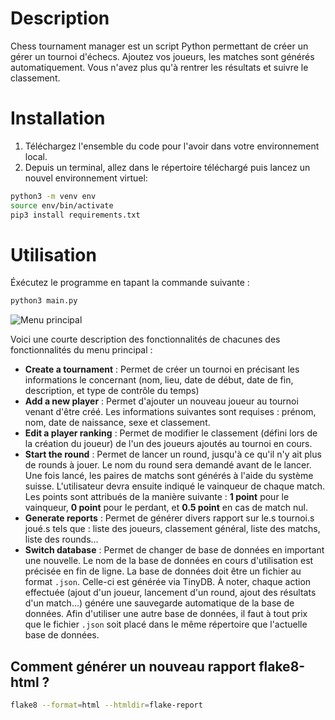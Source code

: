 # Description

Chess tournament manager est un script Python permettant de créer un gérer un tournoi d'échecs. Ajoutez vos joueurs, les matches sont générés automatiquement. Vous n'avez plus qu'à rentrer les résultats et suivre le classement.

# Installation

1. Téléchargez l'ensemble du code pour l'avoir dans votre environnement local.
2. Depuis un terminal, allez dans le répertoire téléchargé puis lancez un nouvel environnement virtuel:

```bash
python3 -m venv env
source env/bin/activate
pip3 install requirements.txt
```

# Utilisation

Éxécutez le programme en tapant la commande suivante :

```bash
python3 main.py
```

![Menu principal](https://i.ibb.co/r7w0B3H/chess1.png)

Voici une courte description des fonctionnalités de chacunes des fonctionnalités du menu principal :

- **Create a tournament** : Permet de créer un tournoi en précisant les informations le concernant (nom, lieu, date de début, date de fin, description, et type de contrôle du temps)
- **Add a new player** : Permet d'ajouter un nouveau joueur au tournoi venant d'être créé. Les informations suivantes sont requises : prénom, nom, date de naissance, sexe et classement.
- **Edit a player ranking** : Permet de modifier le classement (défini lors de la création du joueur) de l'un des joueurs ajoutés au tournoi en cours.
- **Start the round** : Permet de lancer un round, jusqu'à ce qu'il n'y ait plus de rounds à jouer. Le nom du round sera demandé avant de le lancer. Une fois lancé, les paires de matchs sont générés à l'aide du système suisse.
  L'utilisateur devra ensuite indiqué le vainqueur de chaque match. Les points sont attribués de la manière suivante : **1 point** pour le vainqueur, **0 point** pour le perdant, et **0.5 point** en cas de match nul.
- **Generate reports** : Permet de générer divers rapport sur le.s tournoi.s joué.s tels que : liste des joueurs, classement général, liste des matchs, liste des rounds...
- **Switch database** : Permet de changer de base de données en important une nouvelle. Le nom de la base de données en cours d'utilisation est précisée en fin de ligne.
  La base de données doit être un fichier au format `.json`. Celle-ci est générée via TinyDB.
  À noter, chaque action effectuée (ajout d'un joueur, lancement d'un round, ajout des résultats d'un match...) génére une sauvegarde automatique de la base de données.
  Afin d'utiliser une autre base de données, il faut à tout prix que le fichier `.json` soit placé dans le même répertoire que l'actuelle base de données.

## Comment générer un nouveau rapport flake8-html ?

```bash
flake8 --format=html --htmldir=flake-report
```
